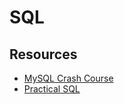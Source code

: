 # SQL

## Resources

* [MySQL Crash Course](https://nostarch.com/mysql-crash-course)
* [Practical SQL](https://nostarch.com/practical-sql-2nd-edition)
